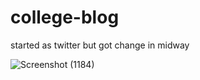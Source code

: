 # college-blog
 started as twitter but got change in midway

![Screenshot (1184)](https://github.com/Sachin76-NITH/college-blog/assets/115712156/d1ef148a-e11d-4b50-9a87-626642a7b333)
